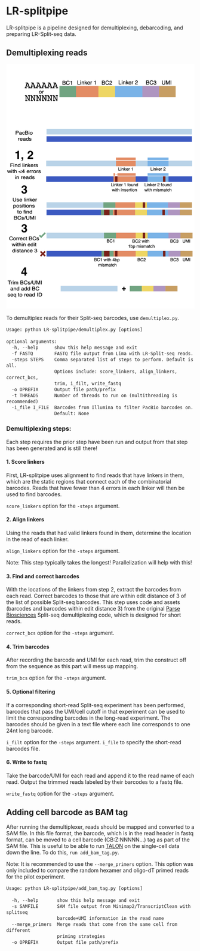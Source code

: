 # LR-splitpipe

LR-splitpipe is a pipeline designed for demultiplexing, debarcoding, and preparing LR-Split-seq data. 

## Demultiplexing reads

![png](demux_pipeline.png)


To demultiplex reads for their Split-seq barcodes, use `demultiplex.py`.


```
Usage: python LR-splitpipe/demultiplex.py [options]

optional arguments:
  -h, --help      show this help message and exit
  -f FASTQ        FASTQ file output from Lima with LR-Split-seq reads.
  -steps STEPS    Comma separated list of steps to perform. Default is all.
                  Options include: score_linkers, align_linkers, correct_bcs,
                  trim, i_filt, write_fastq
  -o OPREFIX      Output file path/prefix
  -t THREADS      Number of threads to run on (multithreading is recommended)
  -i_file I_FILE  Barcodes from Illumina to filter PacBio barcodes on.
                  Default: None
```

### Demultiplexing steps:

Each step requires the prior step have been run and output from that step has been generated and is still there!

#### 1. Score linkers

First, LR-splitpipe uses alignment to find reads that have linkers in them, which are the static regions that connect each of the combinatorial barcodes. Reads that have fewer than 4 errors in each linker will then be used to find barcodes. 

`score_linkers` option for the `-steps` argument.

#### 2. Align linkers

Using the reads that had valid linkers found in them, determine the location in the read of each linker. 

`align_linkers` option for the `-steps` argument.

Note: This step typically takes the longest! Parallelization will help with this!

#### 3. Find and correct barcodes

With the locations of the linkers from step 2, extract the barcodes from each read. Correct barcodes to those that are within edit distance of 3 of the list of possible Split-seq barcodes. This step uses code and assets (barcodes and barcodes within edit distance 3) from the original [Parse Biosciences](https://www.parsebiosciences.com/) Split-seq demultiplexing code, which is designed for short reads.

`correct_bcs` option for the `-steps` argument.

#### 4. Trim barcodes

After recording the barcode and UMI for each read, trim the construct off from the sequence as this part will mess up mapping. 

`trim_bcs` option for the `-steps` argument.

#### 5. Optional filtering

If a corresponding short-read Split-seq experiment has been performed, barcodes that pass the UMI/cell cutoff in that experiment can be used to limit the corresponding barcodes in the long-read experiment. The barcodes should be given in a text file where each line corresponds to one 24nt long barcode.

`i_filt` option for the `-steps` argument.
`i_file` to specify the short-read barcodes file.

#### 6. Write to fastq

Take the barcode/UMI for each read and append it to the read name of each read. Output the trimmed reads labeled by their barcodes to a fastq file.

`write_fastq` option for the `-steps` argument.

## Adding cell barcode as BAM tag

After running the demultiplexer, reads should be mapped and converted to a SAM file. In this file format, the barcode, which is in the read header in fastq format, can be moved to a cell barcode (CB:Z:NNNNN...) tag as part of the SAM file. This is useful to be able to run [TALON](https://github.com/mortazavilab/TALON) on the single-cell data down the line. To do this, `run add_bam_tag.py`.

Note: It is recommended to use the `--merge_primers` option. This option was only included to compare the random hexamer and oligo-dT primed reads for the pilot experiment.

```
Usage: python LR-splitpipe/add_bam_tag.py [options]

  -h, --help       show this help message and exit
  -s SAMFILE       SAM file output from Minimap2/TranscriptClean with splitseq
                   barcode+UMI information in the read name
  --merge_primers  Merge reads that come from the same cell from different
                   priming strategies
  -o OPREFIX       Output file path/prefix
```
